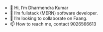 - 👋 Hi, I’m Dharmendra Kumar 
- 👀 I’m fullstack (MERN) software developer.
- 💞️ I’m looking to collaborate on Faang.
- 📫 How to reach me, contact 9026566613 

<!---
dharmastha/dharmastha is a ✨ special ✨ repository because its `README.md` (this file) appears on your GitHub profile.
You can click the Preview link to take a look at your changes.
--->
